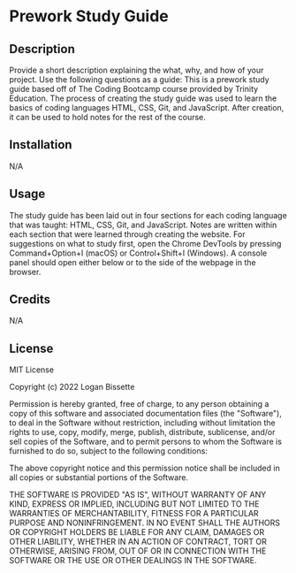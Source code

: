 # Prework Study Guide

## Description

Provide a short description explaining the what, why, and how of your project. Use the following questions as a guide:
This is a prework study guide based off of The Coding Bootcamp course provided by Trinity Education. The process of creating the study guide was used to learn the basics of coding languages HTML, CSS, Git, and JavaScript. After creation, it can be used to hold notes for the rest of the course.

## Installation

N/A

## Usage

The study guide has been laid out in four sections for each coding language that was taught: HTML, CSS, Git, and JavaScript. Notes are written within each section that were learned through creating the website. For suggestions on what to study first, open the Chrome DevTools by pressing Command+Option+I (macOS) or Control+Shift+I (Windows). A console panel should open either below or to the side of the webpage in the browser.

## Credits

N/A

## License

MIT License

Copyright (c) 2022 Logan Bissette

Permission is hereby granted, free of charge, to any person obtaining a copy
of this software and associated documentation files (the "Software"), to deal
in the Software without restriction, including without limitation the rights
to use, copy, modify, merge, publish, distribute, sublicense, and/or sell
copies of the Software, and to permit persons to whom the Software is
furnished to do so, subject to the following conditions:

The above copyright notice and this permission notice shall be included in all
copies or substantial portions of the Software.

THE SOFTWARE IS PROVIDED "AS IS", WITHOUT WARRANTY OF ANY KIND, EXPRESS OR
IMPLIED, INCLUDING BUT NOT LIMITED TO THE WARRANTIES OF MERCHANTABILITY,
FITNESS FOR A PARTICULAR PURPOSE AND NONINFRINGEMENT. IN NO EVENT SHALL THE
AUTHORS OR COPYRIGHT HOLDERS BE LIABLE FOR ANY CLAIM, DAMAGES OR OTHER
LIABILITY, WHETHER IN AN ACTION OF CONTRACT, TORT OR OTHERWISE, ARISING FROM,
OUT OF OR IN CONNECTION WITH THE SOFTWARE OR THE USE OR OTHER DEALINGS IN THE
SOFTWARE.